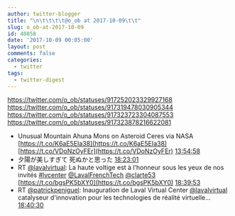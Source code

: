 ```yaml
---
author: twitter-blogger
title: "\n\t\t\t\t@o_ob at 2017-10-09\t\t"
slug: o_ob-at-2017-10-09
id: 40858
date: '2017-10-09 00:05:00'
layout: post
comments: false
categories:
  - twitter
tags:
  - twitter-digest
---
```


https://twitter.com/o_ob/statuses/917252023329927168 https://twitter.com/o_ob/statuses/917319478030905344 https://twitter.com/o_ob/statuses/917323723304087553 https://twitter.com/o_ob/statuses/917323878216622081  

*   Unusual Mountain Ahuna Mons on Asteroid Ceres via NASA [https://t.co/K6aE5EIa38](https://t.co/K6aE5EIa38) [https://t.co/VDoNzOyFEr](https://t.co/VDoNzOyFEr) [13:54:58](https://twitter.com/o_ob/statuses/917252023329927168)
*   夕陽が美しすぎて 死ぬかと思った [18:23:01](https://twitter.com/o_ob/statuses/917319478030905344)
*   RT [@lavalvirtual](https://twitter.com/lavalvirtual): La haute voltige est à l’honneur sous les yeux de nos invités [#lvcenter](https://twitter.com/search?q=%23lvcenter&src=hash) [@LavalFrenchTech](https://twitter.com/LavalFrenchTech) [@clarte53](https://twitter.com/clarte53) [https://t.co/bgsPK5bXY0](https://t.co/bgsPK5bXY0) [18:39:53](https://twitter.com/o_ob/statuses/917323723304087553)
*   RT [@patrickpeniguel](https://twitter.com/patrickpeniguel): Inauguration de Laval Virtual Center [@lavalvirtual](https://twitter.com/lavalvirtual) catalyseur d'innovation pour les technologies de réalité virtuelle… [18:40:30](https://twitter.com/o_ob/statuses/917323878216622081)